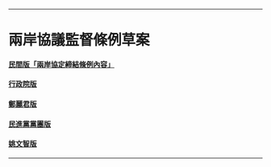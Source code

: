 <hr>

<h1 id="contract">兩岸協議監督條例草案</h1>
<a id="local-ver" href="https://docs.google.com/file/d/0B6meUyeFIFA8N2VaX3FvNWYzWlU/edit" target="_blank">
	<h4>民間版「兩岸協定締結條例內容」</h4>
</a>
<a id="act-ver" href="http://audreyt.org/tmp/103.04.03-5-28.clearscan.pdf" target="_blank">
	<h4>行政院版</h4>
</a>
<a
id="ding-ver" href="http://ly.g0v.tw/bills/1374L15430" target="_blank">
	<h4>鄭麗君版</h4>
</a>
<a id="DPP-ver" href="http://ly.g0v.tw/bills/1374L16070" target="_blank">
	<h4>民進黨黨團版</h4>
</a>

<a id="yao-ver" href="http://ly.g0v.tw/bills/1374L15231" target="_blank">
	<h4>姚文智版</h4>
</a>

<hr>
				